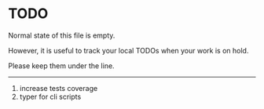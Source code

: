 # TODO

Normal state of this file is empty.

However, it is useful to track your local TODOs
when your work is on hold.

Please keep them under the line.

---

1. increase tests coverage
2. typer for cli scripts
